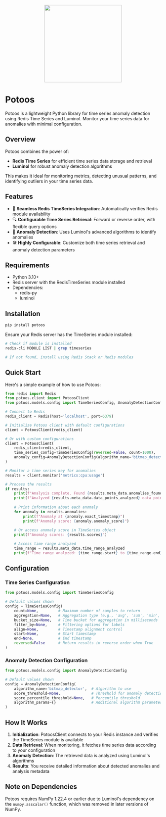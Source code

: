 <p align="center">
  <img src="https://github.com/user-attachments/assets/5fdf1783-27dd-407e-bba6-bb1c809c689c" width="250" height="250">
</p>

# Potoos

Potoos is a lightweight Python library for time series anomaly detection using Redis Time Series and Luminol. Monitor your time series data for anomalies with minimal configuration.

## Overview

Potoos combines the power of:
- **Redis Time Series** for efficient time series data storage and retrieval
- **Luminol** for robust anomaly detection algorithms

This makes it ideal for monitoring metrics, detecting unusual patterns, and identifying outliers in your time series data.

## Features

- 🔄 **Seamless Redis TimeSeries Integration**: Automatically verifies Redis module availability
- 🔍 **Configurable Time Series Retrieval**: Forward or reverse order, with flexible query options
- 🚨 **Anomaly Detection**: Uses Luminol's advanced algorithms to identify anomalies
- 🛠️ **Highly Configurable**: Customize both time series retrieval and anomaly detection parameters

## Requirements

- Python 3.10+
- Redis server with the RedisTimeSeries module installed
- Dependencies:
  - redis-py
  - luminol

## Installation

```bash
pip install potoos
```

Ensure your Redis server has the TimeSeries module installed:

```bash
# Check if module is installed
redis-cli MODULE LIST | grep timeseries

# If not found, install using Redis Stack or Redis modules
```

## Quick Start

Here's a simple example of how to use Potoos:

```python
from redis import Redis
from potoos.client import PotoosClient
from potoos.models.config import TimeSeriesConfig, AnomalyDetectionConfig

# Connect to Redis
redis_client = Redis(host='localhost', port=6379)

# Initialize Potoos client with default configurations
client = PotoosClient(redis_client)

# Or with custom configurations
client = PotoosClient(
    redis_client=redis_client,
    time_series_config=TimeSeriesConfig(reversed=False, count=1000),
    anomaly_config=AnomalyDetectionConfig(algorithm_name='bitmap_detector')
)

# Monitor a time series key for anomalies
results = client.monitor('metrics:cpu:usage')

# Process the results
if results:
    print(f"Analysis complete. Found {results.meta_data.anomalies_found} anomalies")
    print(f"Analyzed {results.meta_data.data_points_analyzed} data points")
    
    # Print information about each anomaly
    for anomaly in results.anomalies:
        print(f"Anomaly at {anomaly.exact_timestamp}")
        print(f"Anomaly score: {anomaly.anomaly_score}")
        
    # Or access anomaly score in TimeSeries object
    print(f"Anomaly scores: {results.scores}")

    # Access time range analyzed
    time_range = results.meta_data.time_range_analyzed
    print(f"Time range analyzed: {time_range.start} to {time_range.end}")
```

## Configuration

### Time Series Configuration

```python
from potoos.models.config import TimeSeriesConfig

# Default values shown
config = TimeSeriesConfig(
    count=None,         # Maximum number of samples to return
    aggregation=None,   # Aggregation type (e.g., 'avg', 'sum', 'min', 'max')
    bucket_size=None,   # Time bucket for aggregation in milliseconds
    filter_by=None,     # Filtering options for labels
    align=None,         # Timestamp alignment control
    start=None,         # Start timestamp
    end=None,           # End timestamp
    reversed=False      # Return results in reverse order when True
)
```

### Anomaly Detection Configuration

```python
from potoos.models.config import AnomalyDetectionConfig

# Default values shown
config = AnomalyDetectionConfig(
    algorithm_name='bitmap_detector',  # Algorithm to use
    score_threshold=None,              # Threshold for anomaly detection
    score_percentile_threshold=None,   # Percentile threshold
    algorithm_params={}                # Additional algorithm parameters
)
```

## How It Works

1. **Initialization**: PotoosClient connects to your Redis instance and verifies the TimeSeries module is available
2. **Data Retrieval**: When monitoring, it fetches time series data according to your configuration
3. **Anomaly Detection**: The retrieved data is analyzed using Luminol's algorithms
4. **Results**: You receive detailed information about detected anomalies and analysis metadata

## Note on Dependencies

Potoos requires NumPy 1.22.4 or earlier due to Luminol's dependency on the `numpy.asscalar()` function, which was removed in later versions of NumPy.
